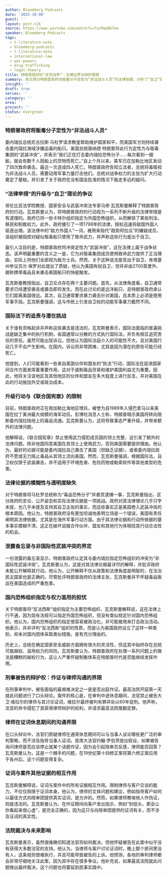 ```yaml
---
author: Bloomberg Podcasts
date: '2025-10-08'
guest: ''
layout: post.njk
source: https://www.youtube.com/watch?v=TucMapNSTeo
speaker: Bloomberg Podcasts
tags:
  - t-literature-note
  - bloomberg-podcasts
  - t-literature-note
  - international-law
  - war-powers
  - drug-trafficking
  - legal-theory
title: 特朗普政府的“反恐战争”：法律边界与辩护困境
summary: 本文探讨特朗普政府将贩毒分子定性为“非法战斗人员”的法律依据，分析了“自卫”理论的局限性，并讨论了国内及国际层面可能面临的法律挑战和争议。
insight: ''
draft: true
series: ''
category: ''
area: ''
project: ''
status: evergreen
---
```

### 特朗普政府将贩毒分子定性为“非法战斗人员”

委内瑞拉总统尼古拉斯·马杜罗请求教皇帮助维护国家和平，而美国军方则持续袭击委内瑞拉海域涉嫌运毒的船只。美国总统唐纳德·特朗普将此行为定性为与贩毒集团的“武装冲突”，并表示“我们正在打击委内瑞拉恐怖分子……每次看到一艘船，就会有数千人因船上的货物而死亡。”自上个月以来，美军已在加勒比地区发动了四次致命袭击，最近一次造成四人死亡。特朗普政府告知立法者，总统将毒贩视为非法战斗人员，需要动用军事力量打击他们。总统对战争权力的主张为扩大行动奠定了基础，并引发了关于政府在没有国会批准的情况下能走多远的疑问。

### “法律举措”的升级与“自卫”理论的争议

哥伦比亚法学院教授、国家安全与武装冲突法专家马修·瓦克斯曼解释了特朗普政府的行动。瓦克斯曼认为，将特朗普政府的行动视为一系列不断升级的法律举措是有道理的。政府已将一些卡特尔组织指定为外国恐怖组织，从而解锁了某些刑法、移民和制裁权力。此外，政府援引了一项1798年的法律，授权迅速将敌国外国人驱逐出境。该法律中的“敌方外国人”一词，被用来指代“趋势阿拉瓜”的嫌疑成员，该组织被指控对疑似贩毒船只使用了致命武力，并声称这些行为是出于自卫。

最引人注目的是，特朗普政府将冲突定性为“武装冲突”，这在法律上属于战争状态。该声明最重要的含义之一是，它为对贩毒集团成员使用致命武力提供了正当理由，实际上将他们全部视为敌方士兵。然而，关于这种说法是否出于自卫，肯塔基州参议员兰·保罗对此提出了质疑，他认为美国有权自卫，但并非由2700英里外、据称携带毒品且未袭击美国船只的快艇触发。

瓦克斯曼教授指出，自卫论点存在两个主要问题。首先，从法律角度看，自卫通常要求已经遭受袭击或袭击即将发生。而在此讨论的是远洋船只，且特朗普政府承认它们距离美国很远。其次，自卫通常要求暴力袭击针对美国，且本质上必须是使用军事手段。瓦克斯曼强调，这与传统上引发自卫权的动能军事暴力截然不同。

### 国际法下的追责与潜在挑战

关于谁有资格起诉并声称这些袭击是违法的，瓦克斯曼表示，国际法面临的普遍挑战是缺乏集中的执行机制，各国通常以分散的方式执行国际法，并负有相互追究责任的责任。虽然可能出现诉讼，但他认为国际法庭介入的可能性不大，且对美国行动几乎不会产生影响。在国内，诉讼将非常困难，尤其是因为潜在的原告可能已经死亡。

他提到，人们可能看到一些来自美国伙伴和盟友的“执法”行动，国际法在促进国家间合作方面发挥着重要作用，这对于遏制毒品贸易和维护美国利益尤为重要。因此，他将关注该地区及其他地区的伙伴和盟友在多大程度上进行反击，并对美国在此的行动施加外交或政治成本。

### 升级行动与《联合国宪章》的限制

目前，特朗普政府正在南加勒比海地区增兵，被誉为自1989年入侵巴拿马以来美国在拉丁美洲最大规模的海军动员。彭博社消息人士称，特朗普暗示美国将转向阻断委内瑞拉陆地上的毒品流通。瓦克斯曼认为，这将导致事态严重升级，并带来额外的法律问题。

他解释说，《联合国宪章》禁止使用武力侵犯成员国的领土完整，这引发了额外的法律问题。除非他国同意美国在其领土上使用武力，否则美国需要提供理由。他认为，最好的论据可能是委内瑞拉自己袭击了美国（但缺乏证据），或者委内瑞拉政府不愿或无力阻止毒品从其领土流向美国。然而，瓦克斯曼强调，根据国际法，自卫权仅限于武装袭击，并不适用于环境危害、危险药物或勒索软件等其他类型的危害。

### 法律论据的模糊性与透明度缺失

对于特朗普将马杜罗总统称为“毒品恐怖分子”并悬赏逮捕一事，瓦克斯曼指出，区分政府的言论、公开姿态和实际法律论据是一项挑战。政府对其法律理论几乎只字未提，也几乎未提及支持其自卫主张的事实，而这些事实正是美国卷入武装冲突的根本原因。他认为，特朗普政府没有更加坦诚地表明立场是一个错误，美国有责任阐明其法律依据，尤其是在海外军事行动方面。由于其法律论据和行动所依据的基本事实模糊不清，这正在破坏说服合作伙伴、盟友和其他行为体相信其行动合法性的机会。

### 泄露备忘录与非国际性武装冲突的界定

一份泄露的备忘录显示，特朗普政府认定其与委内瑞拉指定恐怖组织的冲突为“非国际性武装冲突”。瓦克斯曼认为，这是对其法律论据最详尽的解释，并批评政府未能公开解释其行动。他认为，公开解释不仅从政策和法律角度是明智的，在法治民主国家也是正确的。尽管批评特朗普政府的法律主张，瓦克斯曼并不怀疑毒品贩运在美国造成的严重危害。

### 国内恐怖组织指定与权力滥用的担忧

关于特朗普将“反法西斯”组织指定为主要恐怖组织，瓦克斯曼解释说，这在法律上行不通，因为现有法规可以指定外国恐怖组织，但没有类似规定针对国内恐怖组织。他认为，国内恐怖组织的指定很容易被政治化，并可能被用来打击政治活动。他表示，并非评判“反法西斯”组织的性质，而是认为美国政府设立了这样一种类别，却未对国内团体采取类似措施，是有充分理由的。

历史上，总统在确定国家安全威胁方面拥有很大的灵活性，但这其中始终存在总统可能越权、滥用权力的风险。瓦克斯曼认为，特朗普政府在处理一系列问题上的做法是糟糕的越权行为，这让人严重怀疑制衡体系在特朗普时代是否能继续发挥作用。

### 刑事被告的辩护权：作证与律师沟通的界限

在刑事审判中，被告面临的最艰难决定之一是是否出庭作证。最高法院开庭第一天就此问题进行了口头辩论。案件的核心是，在审判中途休息期间，法官禁止被告大卫·维拉尔的律师与其讨论证词，维拉尔最终被判有罪并处以60年徒刑。他声称，法官的命令侵犯了其获得律师辩护的权利，并请求最高法院推翻定罪。

### 律师在证词休息期间的沟通界限

在口头辩论中，法官们质疑律师在通宵休息期间可以与当事人谈论哪些更广泛的审判策略，而不涉及指导当事人证词。首席大法官约翰·罗伯茨提出假设，如果被告询问律师是否应该停止就某个话题作证，因为会引起陪审员反感，律师能否回答？瓦克斯曼认为，这是一个棘手的问题，在19世纪第十四修正案将第六修正案应用于各州后，这个问题变得复杂。

### 证词与案件其他证据的相互作用

瓦克斯曼解释说，证词与案件中的所有证据相互作用。限制律师与客户交谈的能力，不仅仅局限于证词本身。他认为，律师的文体问题和建议，例如指导客户如何以最佳方式向陪审团提供真实证词，是允许的。然而，如果律师教唆他人作伪证，则是违法的。瓦克斯曼认为，在作证期间向客户发出指示，例如“别低头，那会让你看起来很心虚”，是完全正确的，因为这只与向陪审团提供的证词有关，而不涉及证词的真实性。

### 法院裁决与未来影响

瓦克斯曼表示，虽然很难确切知道法官将如何裁决，但他怀疑被告在此案中似乎没有获得大多数法官的支持。他认为，当律师与客户讨论证词时，晚上那个房间里没有人，这条规则很难执行，并且可能导致被告的上诉。他预测，各地的审判律师都会非常仔细地关注此案，因为其中存在很多争议。他补充说，如果最高法院就此问题做出最终裁决，这个问题也将蔓延到民事实践中。